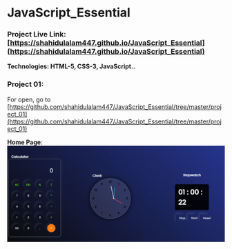# JavaScript_Essential

### Project Live Link: [https://shahidulalam447.github.io/JavaScript_Essential](https://shahidulalam447.github.io/JavaScript_Essential)

**Technologies: HTML-5, CSS-3, JavaScript..**
### Project 01:
   For open, go to [https://github.com/shahidulalam447/JavaScript_Essential/tree/master/project_01](https://github.com/shahidulalam447/JavaScript_Essential/tree/master/project_01)

**Home Page**:
![image](https://github.com/shahidulalam447/JavaScript_Essential/blob/master/project_01/project_01.png)


